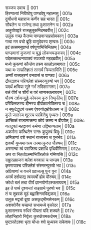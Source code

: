 सञ्जय उवाच ||	001    
हिरण्वत्यां निविष्टेषु पाण्डवेषु महात्मसु |	001a  
दुर्योधनो महाराज कर्णेन सह भारत ||	001c  
सौबलेन च राजेन्द्र तथा दुःशासनेन च |	002a  
आहूयोपह्वरे राजन्नुलूकमिदमब्रवीत् ||	002c  
उलूक गच्छ कैतव्य पाण्डवान्सहसोमकान् |	003a  
गत्वा मम वचो ब्रूहि वासुदेवस्य शृण्वतः ||	003c  
इदं तत्समनुप्राप्तं वर्षपूगाभिचिन्तितम् |	004a  
पाण्डवानां कुरूणां च युद्धं लोकभयङ्करम् ||	004c  
यदेतत्कत्थनावाक्यं सञ्जयो महदब्रवीत् |	005a  
मध्ये कुरूणां कौन्तेय तस्य कालोऽयमागतः |	005c  
यथा वः सम्प्रतिज्ञातं तत्सर्वं क्रियतामिति ||	005e   
अमर्षं राज्यहरणं वनवासं च पाण्डव |	006a  
द्रौपद्याश्च परिक्लेशं संस्मरन्पुरुषो भव ||	006c  
यदर्थं क्षत्रिया सूते गर्भं तदिदमागतम् |	007a  
बलं वीर्यं च शौर्यं च परं चाप्यस्त्रलाघवम् |	007c  
पौरुषं दर्शयन्युद्धे कोपस्य कुरु निष्कृतिम् ||	007e   
परिक्लिष्टस्य दीनस्य दीर्घकालोषितस्य च |	008a  
न स्फुटेद्धृदयं कस्य ऐश्वर्याद्भ्रंशितस्य च ||	008c  
कुले जातस्य शूरस्य परवित्तेषु गृध्यतः |	009a  
आच्छिन्नं राज्यमाक्रम्य कोपं कस्य न दीपयेत् ||	009c  
यत्तदुक्तं महद्वाक्यं कर्मणा तद्विभाव्यताम् |	010a  
अकर्मणा कत्थितेन सन्तः कुपुरुषं विदुः ||	010c  
अमित्राणां वशे स्थानं राज्यस्य च पुनर्भवः |	011a  
द्वावर्थौ युध्यमानस्य तस्मात्कुरुत पौरुषम् ||	011c  
अस्मान्वा त्वं पराजित्य प्रशाधि पृथिवीमिमाम् |	012a  
अथ वा निहतोऽस्माभिर्वीरलोकं गमिष्यसि ||	012c  
राष्ट्रात्प्रव्राजनं क्लेशं वनवासं च पाण्डव |	013a  
कृष्णायाश्च परिक्लेशं संस्मरन्पुरुषो भव ||	013c  
अप्रियाणां च वचने प्रव्रजत्सु पुनः पुनः |	014a  
अमर्षं दर्शयाद्य त्वममर्षो ह्येव पौरुषम् ||	014c  
क्रोधो बलं तथा वीर्यं ज्ञानयोगोऽस्त्रलाघवम् |	015a  
इह ते पार्थ दृश्यन्तां सङ्ग्रामे पुरुषो भव ||	015c  
तं च तूबरकं मूढं बह्वाशिनमविद्यकम् |	016a  
उलूक मद्वचो ब्रूया असकृद्भीमसेनकम् ||	016c  
अशक्तेनैव यच्छप्तं सभामध्ये वृकोदर |	017a  
दुःशासनस्य रुधिरं पीयतां यदि शक्यते ||	017c  
लोहाभिहारो निर्वृत्तः कुरुक्षेत्रमकर्दमम् |	018a  
पुष्टास्तेऽश्वा भृता योधाः श्वो युध्यस्व सकेशवः ||	018c  
